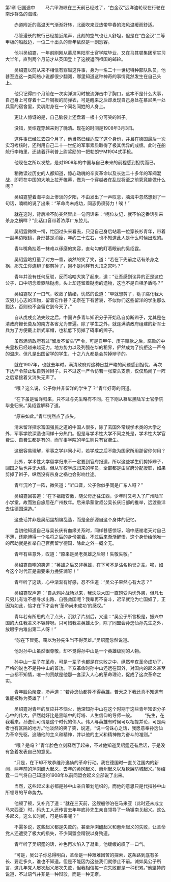 第1章 归国途中
　　马六甲海峡在三天前已经过了，“白金汉”远洋油轮现在行驶在南沙群岛的海域。

　　赤道附近的高温天气渐渐好转，北面吹来亚热带早春的海风温暖而舒适。

　　尽管漫长的旅行已经接近尾声，此刻的空气也让人舒坦，但是在“白金汉”二等甲板的船舷边，一位二十出头的青年依然是一副愁容。

　　他叫吴绍霆，一年前刚刚从慕尼黑陆军士官学院毕业，又在马其顿集团军实习大半年，直到两个月前才从英国登上了这艘返回祖国的邮轮。

　　吴绍霆以前从来不相信有穿越这件事，身为一名二十一世纪特种部队队员，他甚至连这一类网络小说都很少翻阅，哪里知道这种神奇的事情竟然发生在自己头上。

　　他只记得四个月前在一次实弹演习时被流弹击中了胸口，这本不是什么大事，自己身上可穿着十二斤钢板的防弹衣，可是醒来之后却发现自己身处在慕尼黑一处兵营的宿舍里，灵魂附身在一个同名同姓的人身上。

　　更让人惊讶的是，自己脑袋上还盘着一根十分可笑的辫子。

　　没错，吴绍霆穿越来到了晚清。现在的时间是1908年3月3日。

　　这件事已经过去四个月了，他当然已经适应了这个身份，并且在德国最后一次实习考核时，还利用自己二十一世纪的军事素质取得了极其优异的成绩。此时在船舱行李箱里，还装着菲利普上尉奖励的一把勃朗宁M1904式手枪。

　　他现在之所以发愁，是对1908年的中国与自己未来的前程感到担忧而已。

　　稍微读过历史的人都知道，惊心动魄的辛亥革命以及长达二十多年的军阀混战，即将在中国的大地上拉开帷幕，做为一个穿越者在乱世将至之前究竟能做什么呢？

　　吴绍霆望着海平面上惨淡的夕阳，不由发出了一声叹息，脑海中忽然想到了一句话，喃喃的说了出来：“革命尚未成功，同志仍须努力！唉！”

　　就在这时，背后冷不防突然冒出一句问话来：“呢位友记，就不怕这番话引来杀身之祸咩？”此话口音带着浓厚广东腔儿。

　　吴绍霆微微一愕，忙回过头来看去，只见自己身后站着一位穿长衫青年，带着一副黑边眼镜，身形甚是消瘦，年约三十左右，也不知道此人是什么时候出现的。

　　青年嘴角挂着一抹难以琢磨的笑容，直勾勾的盯着眼前的吴绍霆。

　　吴绍霆略打量了对方一番，淡然的笑了笑，道：“若在下先前之话有杀身之祸，那先生你连辫子都剪掉了，岂不是同样有灭顶之灾吗？”

　　青年并没有任何反驳，反而哈哈大笑了起来，道：“让吾感到诧异的正是这位公子，口中叨念着驱除鞑虏，头上却还留着鞑虏的遗物，这岂不是自相矛盾吗？”

　　吴绍霆叹了一口气，收敛了情绪，忧然的说道：“早就想剪了，鞑子腐化我大汉男儿心志的浑物，留着它作甚？无奈在下有苦衷，不似你们这些留洋的学生那么豁达，否则也不会留它到今天了。”

　　自从戊戌变法失败之后，中国许多青年知识分子开始私自剪断辫子，尤其是在清政府鞭长莫及的南方各省尤为普遍。除了学生之外，就连满清政府组建的新军士兵为了方便戴上新式军帽，也私低下剪掉了碍事的辫子。

　　虽然满清政府有过“留发不留头”严令，可是自甲午、庚子赔款之后，腐败的中央皇权已经越来越无力。地方势力以及列强在华的租界，俨然成为了抗拒这一严令的温床。但凡是出国留学的学生，十之八九都是会剪掉辫子的。

　　就在1907年，也就去年时，满清政府对这种日益严峻的问题感到担忧，再次下达严令禁止私自剪掉辫子。只不过这一严令仿若一张空头支票，仅仅热闹了一阵之后紧接着又消失无声了。

　　“哦？这么说，公子你并非留洋的学生了？”青年好奇的问道。

　　“在下虽是留洋归来，只不过与先生略有不同。在下刚从慕尼黑陆军士官学院毕业归来。”吴绍霆解释了道。

　　“原来如此。”青年恍然点了点头。

　　清末留洋探求富国强民之道的中国人很多，除了去国外常规学术类的大学之外，军事学院深造也同样十分热门。但是与学术性大学不同之处是，学术性大学官费生、自费生都是有的，而军事学院的学生则只有官费生。

　　这很容易理解，军事之学非同小可，若学成之后不能为国家所用那留你何用？

　　此外，学术性大学留学归来不一定要到官府报道，所以这些学生们剪掉辫子，回国之后也并无大碍。但从军校学成归来的学员，全部都是由官府分配授职，如果剪掉了辫子，纵然没有杀身之祸也会影响仕途。

　　青年沉吟了一阵，微笑道：“听口音，公子你似乎同是广东人呀？”

　　吴绍霆回答道：“在下祖籍安徽，随父母迁往江西，少年时又考入了广州陆军小学堂，故而独自旅居在广州数年。后来承蒙堂叔公吴长庆旧部的推举，远渡重洋去往德国深造。”

　　这些话并非是吴绍霆胡编乱造，而是全部源自这个身体的记忆。

　　当初他知道自己与吴长庆有血缘关系时，同样甚感惊讶，暗中感谢老天对自己不薄，还能博得一个名将之后的身份罩着。不过后来渐渐醒悟，这个身份给他唯一的帮助就是推举自己官费留学德国，除此之外一概全无。

　　青年有些意外，叹道：“原来是吴老英雄之后呀！失敬失敬。”

　　吴绍霆自嘲的笑道：“英雄之后又非英雄，在下可不是沽名钓誉之辈。唉，如今这个时代正是需要来力挽狂澜呀！”

　　青年听了这话，心中渐渐有好感，忍不住道：“吴公子果然心有大志？”

　　吴绍霆叹声道：“自从鸦片战场以来，我泱泱大国一直饱受内忧外患，但凡七尺男儿有谁不想寻求出路、自强救国呢？我辈再不奋斗，迟早就沦为亡国奴了。正因为如此，恰才在下才会有‘革命尚未成功’的感叹。”

　　青年若有所思的点了点头，沉默了片刻后，又道：“吴公子所言极是，振兴中国的大任我辈义不容辞呀。只可惜我辈英雄太少，除了同盟会孙逸仙孙先生之外，放眼宇内难出第二人呀！”

　　“恕在下冒犯，窃以为孙先生当不得英雄。”吴绍霆忽然说道。

　　他对孙中山虽然很尊敬，却不觉得孙中山是一个英雄级别的人物。

　　孙中山一辈子在革命，可是一辈子也都是在失败之中，纵然辛亥革命成功了，严格的说也不是孙中山的首功。辛亥革命时孙中山还远在国外，对国内的起义甚至一点都不知情，唯一的贡献是他那一套深入人心的革命理论，促成了这次革命之实。

　　青年脸色聚变，冷声道：“若孙逸仙都算不得英雄，普天之下我还真不知道有谁能被称为英雄了！”

　　吴绍霆对青年的反应并不恼火，他深知孙中山在这个时期于这些青年知识分子心中的伟大，俨然就好比是黑暗中的灯塔、人生信仰的导师一般。
　　“先生，在我看来，孙逸仙可谓是这个时代的伟人。伟人与英雄有时候可以相提并论，可是两者也有区隔的地方。”他淡然的笑了笑，说道，“说一句诛心之话，我愿意奉孙逸仙为革命先驱，追随他的主义和精神，并以他的主义和精神做为奋斗的准则。”

　　“哦？是吗？”青年脸色立刻释然了起来，不过他知道吴绍霆还有后话，于是没有急着发表自己的意见。

　　“只是，在下却不敢恭维孙逸仙的革命行动。我在德国时一直关注国内的新闻，两年前的萍浏醴大起义，去年的黄冈起义、惠州起义以及钦廉防城起义。”吴绍霆一口气将自己知道的1908年以前同盟会起义全部说了出来。

　　当然，这些起义未必都是孙中山亲自策划组织的，而他的意思只是代指孙中山所领导的革命势力。

　　他顿了顿，又补充了道：“就在三天前，这艘船停泊在马来亚（此时还未成立马来西亚）时，码头工人还传言去年年底孙先生亲自领导了一场镇南关起义。这么多起义，这么长时间，可是结果呢？”

　　不需多说，这些起义都是失败的。甚至萍浏醴起义和惠州起义的失败，让革命党人还遭受了极大的损失，不少同盟会精锐以身殉道。

　　青年听了吴绍霆的话，神色再次陷入了凝重，他缓缓的叹了一口气。

　　“可是，吴公子你总得明白，革命是一种艰难困苦的探索，这条路到底有多长、要走多久，谁也不知道。但是不能因为这些我们就停止不前。诚如吴公子所言，这几年党人屡次起义屡次失败，但我相信每一次失败都是一种积累。”他坚持的说道，不过语气并非是一种辩驳，而是一种无奈。
